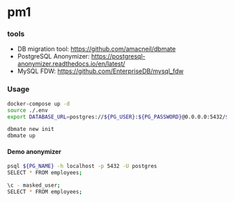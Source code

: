 # pm1

### tools

* DB migration tool: https://github.com/amacneil/dbmate
* PostgreSQL Anonymizer: https://postgresql-anonymizer.readthedocs.io/en/latest/
* MySQL FDW: https://github.com/EnterpriseDB/mysql_fdw

### Usage

```bash
docker-compose up -d
source ./.env
export DATABASE_URL=postgres://${PG_USER}:${PG_PASSWORD}@0.0.0.0:5432/${PG_NAME}?sslmode=disable

dbmate new init
dbmate up
```

#### Demo anonymizer

```bash
psql ${PG_NAME} -h localhost -p 5432 -U postgres
SELECT * FROM employees;

\c - masked_user;
SELECT * FROM employees;
```
